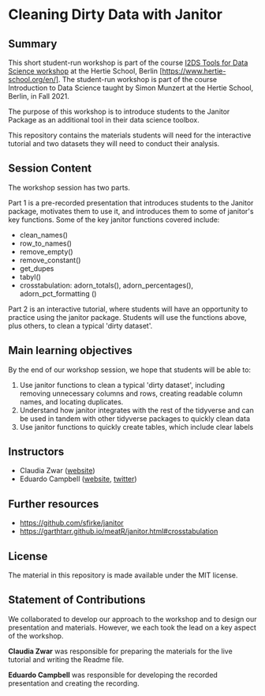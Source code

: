 # Cleaning Dirty Data with Janitor  

## Summary 

This short student-run workshop is part of the course [I2DS Tools for Data Science workshop](https://github.com/intro-to-data-science-21-workshop) at the Hertie School, Berlin [https://www.hertie-school.org/en/]. The student-run workshop is part of the course Introduction to Data Science taught by Simon Munzert at the Hertie School, Berlin, in Fall 2021. 

The purpose of this workshop is to introduce students to the Janitor Package as an additional tool in their data science toolbox. 

This repository contains the materials students will need for the interactive tutorial and two datasets they will need to conduct their analysis.

## Session Content 

The workshop session has two parts. 

Part 1 is a pre-recorded presentation that introduces students to the Janitor package, motivates them to use it, and introduces them to some of janitor's key functions. Some of the key janitor functions covered include:

- clean_names()
- row_to_names()
- remove_empty()
- remove_constant()
- get_dupes
- tabyl()
- crosstabulation: adorn_totals(), adorn_percentages(), adorn_pct_formatting ()

Part 2 is an interactive tutorial, where students will have an opportunity to practice using the janitor package. Students will use the functions above, plus others, to clean a typical 'dirty dataset'.

## Main learning objectives

By the end of our workshop session, we hope that students will be able to:

1. Use janitor functions to clean a typical 'dirty dataset', including removing unnecessary columns and rows, creating readable column names, and locating duplicates.
2. Understand how janitor integrates with the rest of the tidyverse and can be used in tandem with other tidyverse packages to quickly clean data
3. Use janitor functions to quickly create tables, which include clear labels

## Instructors

- Claudia Zwar     ([website](https://github.com/claudiazwar))
- Eduardo Campbell ([website](https://github.com/ecampbell10), [twitter](https://twitter.com/ecampbell1096))


## Further resources

- https://github.com/sfirke/janitor
- https://garthtarr.github.io/meatR/janitor.html#crosstabulation


## License

The material in this repository is made available under the MIT license.

## Statement of Contributions 

We collaborated to develop our approach to the workshop and to design our presentation and materials. However, we each took the lead on a key aspect of the workshop.

**Claudia Zwar** was responsible for preparing the materials for the live tutorial and writing the Readme file.

**Eduardo Campbell** was responsible for developing the recorded presentation and creating the recording.
